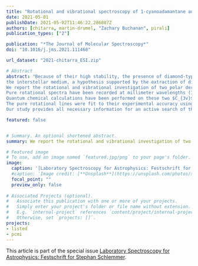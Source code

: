 ```yaml
---
title: "Rotational and vibrational spectroscopy of 1-cyanoadamantane and 1-isocyanoadamantane"
date: 2021-05-01
publishDate: 2021-05-02T11:46:22.286087Z
authors: [chitarra, martin-drumel, "Zachary Buchanan", pirali]
publication_types: ["2"]

publication: "*The Journal of Molecular Spectroscopy*"
doi: "10.1016/j.jms.2021.111468"

url_dataset: "2021-chitarra_ESI.zip"

# Abstract
abstract: "Because of their high stability, the presence of diamond-type molecules has long been suspected in 
the interstellar medium, a hypothesis supported by the extraction of diamond nanocrystal from some meteorites. 
We report the rotational and vibrational investigation of two polar derivatives of adamantane (C<sub>10</sub>H<sub>16</sub>), 1-cyanoadamantane (C<sub>10</sub>H<sub>15</sub>--CN) and 1-isocyanoadamantane (C<sub>10</sub>H<sub>15</sub>--NC), using room temperature gas phase absorption spectroscopy. 
Pure rotational spectra have been recorded at millimeter wavelengths (75--220 GHz) while vibrational spectra were obtained in the far- and mid-infrared domains (50--3500 cm$^{-1}$). 
Quantum chemical calculations have been performed on these two $C_{3v}$ rotors to support the spectral analysis enabling the assignment, for both species, of more than 7000 pure rotational transitions in the ground (A$_1$ symmetry) and first vibrationally excited (E symmetry) states, and of most of the infrared active bands.
The pure rotational lines were fit to their experimental accuracy using a symmetric-top Hamiltonian. 
Our study provides all necessary information for an active search of these species in space."

featured: false


# Summary. An optional shortened abstract.
summary: We report the rotational and vibrational investigation of two polar derivatives of adamantane (C<sub>10</sub>H<sub>16</sub>), 1-cyanoadamantane (C<sub>10</sub>H<sub>15</sub>--CN) and 1-isocyanoadamantane (C<sub>10</sub>H<sub>15</sub>--NC), providing all necessary information for an active search of these species in space.

# Featured image
# To use, add an image named `featured.jpg/png` to your page's folder. 
image:
  caption: '[Laboratory Spectroscopy for Astrophysics: Festschrift for Stephan Schlemmer](https://www.sciencedirect.com/journal/journal-of-molecular-spectroscopy/special-issue/104G321Z9MJ)'
  #caption: 'Image credit: [**Unsplash**](https://unsplash.com/photos/s9CC2SKySJM)'
  focal_point: ""
  preview_only: false
  
# Associated Projects (optional).
#   Associate this publication with one or more of your projects.
#   Simply enter your project's folder or file name without extension.
#   E.g. `internal-project` references `content/project/internal-project/index.md`.
#   Otherwise, set `projects: []`.
projects:
- listed
- pcmi
---
```



This article is part of the special issue [Laboratory Spectroscopy for Astrophysics: Festschrift for Stephan Schlemmer](https://www.sciencedirect.com/journal/journal-of-molecular-spectroscopy/special-issue/104G321Z9MJ).

